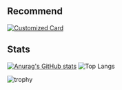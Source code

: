 ## Recommend

[![Customized Card](https://github-readme-stats.vercel.app/api/pin?username=MasyoLab&repo=UnityTools-FavoritesAsset&title_color=fff&icon_color=f9f9f9&text_color=9f9f9f&bg_color=151515)](https://github.com/MasyoLab/UnityTools-FavoritesAsset)

## Stats

[![Anurag's GitHub stats](https://github-readme-stats.vercel.app/api/?username=MasyoLab&show_icons=true&title_color=fff&icon_color=79ff97&text_color=9f9f9f&bg_color=151515)](https://github.com/MasyoLab)
![Top Langs](https://github-readme-stats.vercel.app/api/top-langs/?username=MasyoLab&layout=compact&show_icons=true&title_color=fff&icon_color=79ff97&text_color=9f9f9f&bg_color=151515)

![trophy](https://github-profile-trophy.vercel.app/?username=MasyoLab&theme=darkhub&no-frame=true&column=4)
